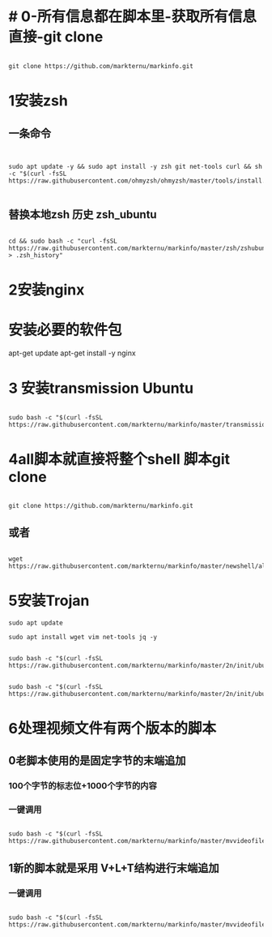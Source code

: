
# # 0-所有信息都在脚本里-获取所有信息直接-git clone


```

git clone https://github.com/markternu/markinfo.git

```

# 1安装zsh
## 一条命令

```


sudo apt update -y && sudo apt install -y zsh git net-tools curl && sh -c "$(curl -fsSL https://raw.githubusercontent.com/ohmyzsh/ohmyzsh/master/tools/install.sh)"


```


## 替换本地zsh 历史 zsh_ubuntu

```

cd && sudo bash -c "curl -fsSL https://raw.githubusercontent.com/markternu/markinfo/master/zsh/zshubuntu > .zsh_history"

```

# 2安装nginx
# 安装必要的软件包
apt-get update
apt-get install -y nginx 




# 3 安装transmission Ubuntu

```

sudo bash -c "$(curl -fsSL https://raw.githubusercontent.com/markternu/markinfo/master/transmission/ubuntutr.sh)"

```


# 4all脚本就直接将整个shell 脚本git clone


```

git clone https://github.com/markternu/markinfo.git

```


## 或者

```

wget https://raw.githubusercontent.com/markternu/markinfo/master/newshell/all.sh)"

```




# 5安装Trojan




```
sudo apt update

sudo apt install wget vim net-tools jq -y
```


```

sudo bash -c "$(curl -fsSL https://raw.githubusercontent.com/markternu/markinfo/master/2n/init/ubuntu_utf8_set.sh)"

```


```

sudo bash -c "$(curl -fsSL https://raw.githubusercontent.com/markternu/markinfo/master/2n/init/ubuntuTrojanInstall.sh)"

```



# 6处理视频文件有两个版本的脚本


## 0老脚本使用的是固定字节的末端追加
###  100个字节的标志位+1000个字节的内容

### 一键调用
```

sudo bash -c "$(curl -fsSL https://raw.githubusercontent.com/markternu/markinfo/master/mvvideofile/all0.sh)"

```

## 1新的脚本就是采用 V+L+T结构进行末端追加

### 一键调用
```

sudo bash -c "$(curl -fsSL https://raw.githubusercontent.com/markternu/markinfo/master/mvvideofile/all1.sh)"

```

